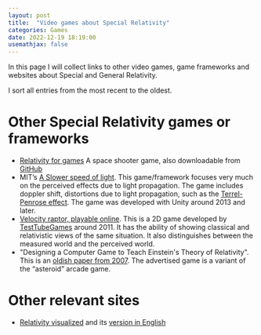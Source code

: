 ```yaml
---
layout: post
title:  "Video games about Special Relativity"
categories: Games
date: 2022-12-19 18:19:00
usemathjax: false
---
```


In this page I will collect links to other video games, game frameworks and websites
about Special and General Relativity.

I sort all entries from the most recent to the oldest.

# Other Special Relativity games or frameworks

- [Relativity for games](https://academic.oup.com/ptep/article/2017/11/113J01/4676040)
  A space shooter game, also downloadable from [GitHub](https://github.com/sogebu/LSBattle)
- MIT’s [A Slower speed of light](http://gamelab.mit.edu/games/a-slower-speed-of-light/).
  This game/framework focuses very much on the perceived effects due to light propagation.
  The game includes doppler shift, distortions due to light propagation, such as the
  [Terrel-Penrose effect](https://en.wikipedia.org/wiki/Terrell_rotation).
  The game was developed with Unity around 2013 and later.
- [Velocity raptor, playable online](https://www.sciencegamecenter.org/games/velocity-raptor).
  This is a 2D game developed by [TestTubeGames](https://testtubegames.com/) around 2011.
  It has the ability of showing classical and relativistic views of the same situation.
  It also distinguishes between the measured world and the perceived world.
- "Designing a Computer Game to Teach Einstein's Theory of Relativity".
  This is an [oldish paper from 2007](https://ieeexplore.ieee.org/abstract/document/4293657).
  The advertised game is a variant of the “asteroid” arcade game.

# Other relevant sites
- [Relativity visualized](https://www.tempolimit-lichtgeschwindigkeit.de/) and
  its [version in English](https://www.spacetimetravel.org)

